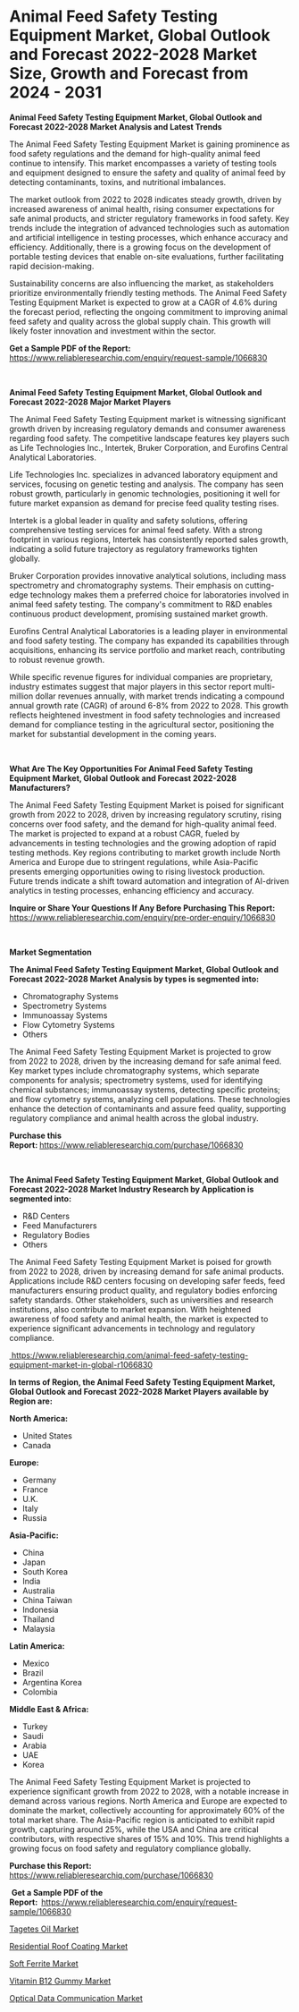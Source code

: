 <p><h1>Animal Feed Safety Testing Equipment Market, Global Outlook and Forecast 2022-2028 Market Size, Growth and Forecast from 2024 - 2031</h1></p><p><strong>Animal Feed Safety Testing Equipment Market, Global Outlook and Forecast 2022-2028 Market Analysis and Latest Trends</strong></p>
<p><p>The Animal Feed Safety Testing Equipment Market is gaining prominence as food safety regulations and the demand for high-quality animal feed continue to intensify. This market encompasses a variety of testing tools and equipment designed to ensure the safety and quality of animal feed by detecting contaminants, toxins, and nutritional imbalances. </p><p>The market outlook from 2022 to 2028 indicates steady growth, driven by increased awareness of animal health, rising consumer expectations for safe animal products, and stricter regulatory frameworks in food safety. Key trends include the integration of advanced technologies such as automation and artificial intelligence in testing processes, which enhance accuracy and efficiency. Additionally, there is a growing focus on the development of portable testing devices that enable on-site evaluations, further facilitating rapid decision-making.</p><p>Sustainability concerns are also influencing the market, as stakeholders prioritize environmentally friendly testing methods. The Animal Feed Safety Testing Equipment Market is expected to grow at a CAGR of 4.6% during the forecast period, reflecting the ongoing commitment to improving animal feed safety and quality across the global supply chain. This growth will likely foster innovation and investment within the sector.</p></p>
<p><strong>Get a Sample PDF of the Report:&nbsp;</strong> <a href="https://www.reliableresearchiq.com/enquiry/request-sample/1066830">https://www.reliableresearchiq.com/enquiry/request-sample/1066830</a></p>
<p>&nbsp;</p>
<p><strong>Animal Feed Safety Testing Equipment Market, Global Outlook and Forecast 2022-2028 Major Market Players</strong></p>
<p><p>The Animal Feed Safety Testing Equipment market is witnessing significant growth driven by increasing regulatory demands and consumer awareness regarding food safety. The competitive landscape features key players such as Life Technologies Inc., Intertek, Bruker Corporation, and Eurofins Central Analytical Laboratories.</p><p>Life Technologies Inc. specializes in advanced laboratory equipment and services, focusing on genetic testing and analysis. The company has seen robust growth, particularly in genomic technologies, positioning it well for future market expansion as demand for precise feed quality testing rises.</p><p>Intertek is a global leader in quality and safety solutions, offering comprehensive testing services for animal feed safety. With a strong footprint in various regions, Intertek has consistently reported sales growth, indicating a solid future trajectory as regulatory frameworks tighten globally.</p><p>Bruker Corporation provides innovative analytical solutions, including mass spectrometry and chromatography systems. Their emphasis on cutting-edge technology makes them a preferred choice for laboratories involved in animal feed safety testing. The company's commitment to R&D enables continuous product development, promising sustained market growth.</p><p>Eurofins Central Analytical Laboratories is a leading player in environmental and food safety testing. The company has expanded its capabilities through acquisitions, enhancing its service portfolio and market reach, contributing to robust revenue growth.</p><p>While specific revenue figures for individual companies are proprietary, industry estimates suggest that major players in this sector report multi-million dollar revenues annually, with market trends indicating a compound annual growth rate (CAGR) of around 6-8% from 2022 to 2028. This growth reflects heightened investment in food safety technologies and increased demand for compliance testing in the agricultural sector, positioning the market for substantial development in the coming years.</p></p>
<p>&nbsp;</p>
<p><strong>What Are The Key Opportunities For Animal Feed Safety Testing Equipment Market, Global Outlook and Forecast 2022-2028 Manufacturers?</strong></p>
<p><p>The Animal Feed Safety Testing Equipment Market is poised for significant growth from 2022 to 2028, driven by increasing regulatory scrutiny, rising concerns over food safety, and the demand for high-quality animal feed. The market is projected to expand at a robust CAGR, fueled by advancements in testing technologies and the growing adoption of rapid testing methods. Key regions contributing to market growth include North America and Europe due to stringent regulations, while Asia-Pacific presents emerging opportunities owing to rising livestock production. Future trends indicate a shift toward automation and integration of AI-driven analytics in testing processes, enhancing efficiency and accuracy.</p></p>
<p><strong>Inquire or Share Your Questions If Any Before Purchasing This Report:</strong> <a href="https://www.reliableresearchiq.com/enquiry/pre-order-enquiry/1066830">https://www.reliableresearchiq.com/enquiry/pre-order-enquiry/1066830</a></p>
<p>&nbsp;</p>
<p><strong>Market Segmentation</strong></p>
<p><strong>The Animal Feed Safety Testing Equipment Market, Global Outlook and Forecast 2022-2028 Market Analysis by types is segmented into:</strong></p>
<p><ul><li>Chromatography Systems</li><li>Spectrometry Systems</li><li>Immunoassay Systems</li><li>Flow Cytometry Systems</li><li>Others</li></ul></p>
<p><p>The Animal Feed Safety Testing Equipment Market is projected to grow from 2022 to 2028, driven by the increasing demand for safe animal feed. Key market types include chromatography systems, which separate components for analysis; spectrometry systems, used for identifying chemical substances; immunoassay systems, detecting specific proteins; and flow cytometry systems, analyzing cell populations. These technologies enhance the detection of contaminants and assure feed quality, supporting regulatory compliance and animal health across the global industry.</p></p>
<p><strong>Purchase this Report:&nbsp;</strong><a href="https://www.reliableresearchiq.com/purchase/1066830">https://www.reliableresearchiq.com/purchase/1066830</a></p>
<p>&nbsp;</p>
<p><strong>The Animal Feed Safety Testing Equipment Market, Global Outlook and Forecast 2022-2028 Market Industry Research by Application is segmented into:</strong></p>
<p><ul><li>R&D Centers</li><li>Feed Manufacturers</li><li>Regulatory Bodies</li><li>Others</li></ul></p>
<p><p>The Animal Feed Safety Testing Equipment Market is poised for growth from 2022 to 2028, driven by increasing demand for safe animal products. Applications include R&D centers focusing on developing safer feeds, feed manufacturers ensuring product quality, and regulatory bodies enforcing safety standards. Other stakeholders, such as universities and research institutions, also contribute to market expansion. With heightened awareness of food safety and animal health, the market is expected to experience significant advancements in technology and regulatory compliance.</p></p>
<p><a href="https://www.reliableresearchiq.com/animal-feed-safety-testing-equipment-market-in-global-r1066830">&nbsp;https://www.reliableresearchiq.com/animal-feed-safety-testing-equipment-market-in-global-r1066830</a></p>
<p><strong>In terms of Region, the Animal Feed Safety Testing Equipment Market, Global Outlook and Forecast 2022-2028 Market Players available by Region are:</strong></p>
<p>
    <p> <strong> North America: </strong>
        <ul>
            <li>United States</li>
            <li>Canada</li>
        </ul>
        </p> 
    <p> <strong> Europe: </strong>
        <ul>
            <li>Germany</li>
            <li>France</li>
            <li>U.K.</li>
            <li>Italy</li>
            <li>Russia</li>
        </ul>
        </p> 
    <p> <strong> Asia-Pacific: </strong>
        <ul>
            <li>China</li>
            <li>Japan</li>
            <li>South Korea</li>
            <li>India</li>
            <li>Australia</li>
            <li>China Taiwan</li>
            <li>Indonesia</li>
            <li>Thailand</li>
            <li>Malaysia</li>
        </ul>
        </p> 
    <p> <strong> Latin America: </strong>
        <ul>
            <li>Mexico</li>
            <li>Brazil</li>
            <li>Argentina Korea</li>
            <li>Colombia</li>
        </ul>
        </p> 
    <p> <strong> Middle East & Africa: </strong>
        <ul>
            <li>Turkey</li>
            <li>Saudi</li>
            <li>Arabia</li>
            <li>UAE</li>
            <li>Korea</li>
        </ul>
    </p>
    </p>
<p><p>The Animal Feed Safety Testing Equipment Market is projected to experience significant growth from 2022 to 2028, with a notable increase in demand across various regions. North America and Europe are expected to dominate the market, collectively accounting for approximately 60% of the total market share. The Asia-Pacific region is anticipated to exhibit rapid growth, capturing around 25%, while the USA and China are critical contributors, with respective shares of 15% and 10%. This trend highlights a growing focus on food safety and regulatory compliance globally.</p></p>
<p><strong>Purchase this Report: </strong><a href="https://www.reliableresearchiq.com/purchase/1066830">https://www.reliableresearchiq.com/purchase/1066830</a></p>
<p>&nbsp;<strong>Get a Sample PDF of the Report:&nbsp;&nbsp;</strong><a href="https://www.reliableresearchiq.com/enquiry/request-sample/1066830">https://www.reliableresearchiq.com/enquiry/request-sample/1066830</a></p>
<p><strong></strong></p>
<p><p><a href="https://www.linkedin.com/pulse/tagetes-oil-market-size-growing-cagr-115-report-covers-kvwpe?trackingId=1lFE8TdfTOqD0AvSenCJnA%3D%3D">Tagetes Oil Market</a></p><p><a href="https://www.linkedin.com/pulse/navigating-global-residential-roof-coating-market-landscape-xqgqe?trackingId=PFfkVTJqThCRMKayNtcZyg%3D%3D">Residential Roof Coating Market</a></p><p><a href="https://www.linkedin.com/pulse/global-soft-ferrite-market-status-2024-2031-forecast-region-7arwe?trackingId=F%2FF0d4R9Sh2kPE4DL%2BOpVg%3D%3D">Soft Ferrite Market</a></p><p><a href="https://www.linkedin.com/pulse/vitamin-b12-gummy-market-global-regional-analysis-vi5cf?trackingId=2Wm1d1B0TaOMagOcnu5buQ%3D%3D">Vitamin B12 Gummy Market</a></p><p><a href="https://www.linkedin.com/pulse/optical-data-communication-market-investigation-industry-evolution-7luxc?trackingId=FSeYqiyyT3aRJkKa6aRMSw%3D%3D">Optical Data Communication Market</a></p></p>